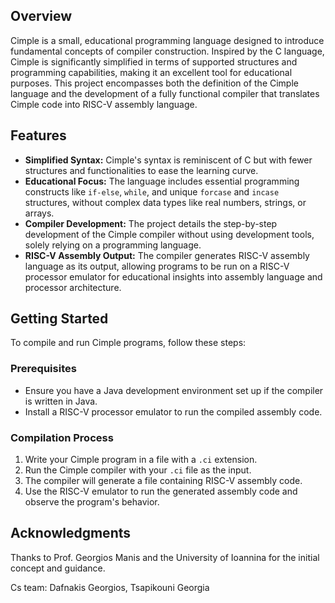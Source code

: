 ## Overview
Cimple is a small, educational programming language designed to introduce fundamental concepts of compiler construction. Inspired by the C language, Cimple is significantly simplified in terms of supported structures and programming capabilities, making it an excellent tool for educational purposes. This project encompasses both the definition of the Cimple language and the development of a fully functional compiler that translates Cimple code into RISC-V assembly language.

## Features
- **Simplified Syntax:** Cimple's syntax is reminiscent of C but with fewer structures and functionalities to ease the learning curve.
- **Educational Focus:** The language includes essential programming constructs like `if-else`, `while`, and unique `forcase` and `incase` structures, without complex data types like real numbers, strings, or arrays.
- **Compiler Development:** The project details the step-by-step development of the Cimple compiler without using development tools, solely relying on a programming language.
- **RISC-V Assembly Output:** The compiler generates RISC-V assembly language as its output, allowing programs to be run on a RISC-V processor emulator for educational insights into assembly language and processor architecture.

## Getting Started
To compile and run Cimple programs, follow these steps:

### Prerequisites
- Ensure you have a Java development environment set up if the compiler is written in Java.
- Install a RISC-V processor emulator to run the compiled assembly code.

### Compilation Process
1. Write your Cimple program in a file with a `.ci` extension.
2. Run the Cimple compiler with your `.ci` file as the input.
3. The compiler will generate a file containing RISC-V assembly code.
4. Use the RISC-V emulator to run the generated assembly code and observe the program's behavior.

## Acknowledgments
 Thanks to Prof. Georgios Manis and the University of Ioannina for the initial concept and guidance.

Cs team:
Dafnakis Georgios,
Tsapikouni Georgia 
